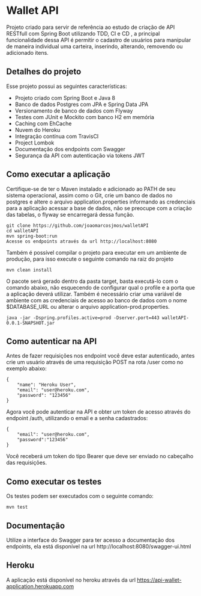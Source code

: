 # Wallet API
Projeto criado para servir de referência ao estudo de criação de API RESTfull com Spring Boot utilizando TDD, CI e CD , a principal funcionalidade dessa API é permitir o cadastro de usuários para manipular de maneira individual uma carteira, inserindo, alterando, removendo ou adicionado itens.

## Detalhes do projeto
Esse projeto possui as seguintes características:

* Projeto criado com Spring Boot e Java 8
* Banco de dados Postgres com JPA e Spring Data JPA
* Versionamento de banco de dados com Flyway
* Testes com JUnit e Mockito com banco H2 em memória
* Caching com EhCache
* Nuvem do Heroku
* Integração contínua com TravisCI
* Project Lombok
* Documentação dos endpoints com Swagger
* Segurança da API com autenticação via tokens JWT
## Como executar a aplicação
Certifique-se de ter o Maven instalado e adicionado ao PATH de seu sistema operacional, assim como o Git, crie um banco de dados no postgres e altere o arquivo application.properties informando as credenciais para a aplicação acessar a base de dados, não se preocupe com a criação das tabelas, o flyway se encarregará dessa função.

```
git clone https://github.com/joaomarcosjmos/walletAPI
cd walletAPI
mvn spring-boot:run
Acesse os endpoints através da url http://localhost:8080
```

Também é possível compilar o projeto para executar em um ambiente de produção, para isso execute o seguinte comando na raiz do projeto

```
mvn clean install
```

O pacote será gerado dentro da pasta target, basta executá-lo com o comando abaixo, não esquecendo de configurar qual o profile e a porta que a aplicação deverá utilizar. Também é necessário criar uma variável de ambiente com as credenciais de acesso ao banco de dados com o nome $DATABASE_URL ou alterar o arquivo application-prod.properties.

```
java -jar -Dspring.profiles.active=prod -Dserver.port=443 walletAPI-0.0.1-SNAPSHOT.jar
```

## Como autenticar na API
Antes de fazer requisições nos endpoint você deve estar autenticado, antes crie um usuário através de uma requisição POST na rota /user como no exemplo abaixo:

```
{
	"name": "Heroku User",
	"email": "user@heroku.com",
	"password": "123456"
}
```

Agora você pode autenticar na API e obter um token de acesso através do endpoint /auth, utilizando o email e a senha cadastrados:

```
{
	"email": "user@heroku.com",
	"password":"123456"
}
```

Você receberá um token do tipo Bearer que deve ser enviado no cabeçalho das requisições.

## Como executar os testes
Os testes podem ser executados com o seguinte comando:

``
mvn test
``

## Documentação
Utilize a interface do Swagger para ter acesso a documentação dos endpoints, ela está disponível na url http://localhost:8080/swagger-ui.html

## Heroku
A aplicação está disponível no heroku através da url https://api-wallet-application.herokuapp.com